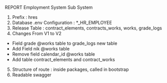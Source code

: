 REPORT Employment System Sub System 
1. Prefix : hres
2. Database .env Configuration : *_HR_EMPLOYEE
3. Release Table : contract_elements, contracts_works, works, grade_logs
4. Changes From V1 to V2
- Field grade @works table to grade_logs new table
- Add Field nik @works table
- Remove field calendar_id @works table
- Add table contract_elements and contract_works
5. Structure of route : inside packages, called in bootstrap
6. Readable swagger